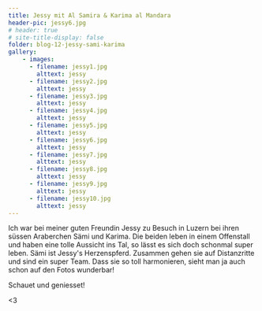 ```yaml
---
title: Jessy mit Al Samira & Karima al Mandara
header-pic: jessy6.jpg
# header: true
# site-title-display: false
folder: blog-12-jessy-sami-karima
gallery: 
    - images:
      - filename: jessy1.jpg
        alttext: jessy
      - filename: jessy2.jpg
        alttext: jessy
      - filename: jessy3.jpg
        alttext: jessy
      - filename: jessy4.jpg
        alttext: jessy
      - filename: jessy5.jpg
        alttext: jessy
      - filename: jessy6.jpg
        alttext: jessy
      - filename: jessy7.jpg
        alttext: jessy
      - filename: jessy8.jpg
        alttext: jessy
      - filename: jessy9.jpg
        alttext: jessy
      - filename: jessy10.jpg
        alttext: jessy
---
```

Ich war bei meiner guten Freundin Jessy zu Besuch in Luzern bei ihren süssen Araberchen Sämi und Karima. Die beiden leben in einem Offenstall und haben eine tolle Aussicht ins Tal, so lässt es sich doch schonmal super leben. Sämi ist Jessy's Herzenspferd. Zusammen gehen sie auf Distanzritte und sind ein super Team. Dass sie so toll harmonieren, sieht man ja auch schon auf den Fotos wunderbar! 

Schauet und geniesset!


&lt;3
